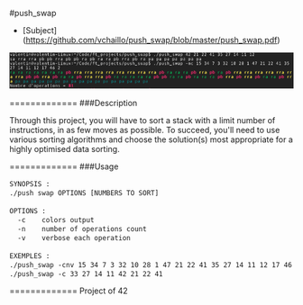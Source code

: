 #push_swap

* [Subject] (https://github.com/vchaillo/push_swap/blob/master/push_swap.pdf)

<img src="https://raw.githubusercontent.com/vchaillo/push_swap/master/doc/screenshots/Screenshot_20170213_091419.png"/>

=============
###Description

Through this project, you will have to sort a stack with a limit number of instructions, in as few moves as possible. To succeed, you'll need to use various sorting algorithms and choose the solution(s) most appropriate for a highly optimised data sorting.

=============
###Usage

```
SYNOPSIS :
./push swap OPTIONS [NUMBERS TO SORT]

OPTIONS :
  -c    colors output
  -n    number of operations count
  -v    verbose each operation

EXEMPLES :
./push_swap -cnv 15 34 7 3 32 10 28 1 47 21 22 41 35 27 14 11 12 17 46
./push_swap -c 33 27 14 11 42 21 22 41
```
=============
Project of 42
